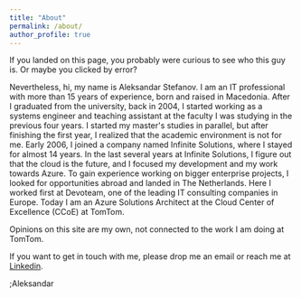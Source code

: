 ```yaml
---
title: "About"
permalink: /about/
author_profile: true
---
```

If you landed on this page, you probably were curious to see who this guy is. Or maybe you clicked by error?

Nevertheless, hi, my name is Aleksandar Stefanov. I am an IT professional with more than 15 years of experience, born and raised in Macedonia. After I graduated from the university, back in 2004, I started working as a systems engineer and teaching assistant at the faculty I was studying in the previous four years. I started my master's studies in parallel, but after finishing the first year, I realized that the academic environment is not for me. Early 2006, I joined a company named Infinite Solutions, where I stayed for almost 14 years. In the last several years at Infinite Solutions, I figure out that the cloud is the future, and I focused my development and my work towards Azure. 
To gain experience working on bigger enterprise projects, I looked for opportunities abroad and landed in The Netherlands. Here I worked first at Devoteam, one of the leading IT consulting companies in Europe. Today I am an Azure Solutions Architect at the Cloud Center of Excellence (CCoE) at TomTom.

Opinions on this site are my own, not connected to the work I am doing at TomTom.

If you want to get in touch with me, please drop me an email or reach me at [Linkedin](https://www.linkedin.com/in/aleksandarstefanov/).

;Aleksandar
